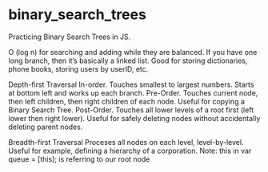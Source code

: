 # binary_search_trees
Practicing Binary Search Trees in JS.

O (log n) for searching and adding while they are balanced. If you have one long branch, then it’s basically a linked list. Good for storing dictionaries, phone books, storing users by userID, etc.

Depth-first Traversal
In-order. Touches smallest to largest numbers. Starts at bottom left and works up each branch.
Pre-Order. Touches current node, then left children, then right children of each node. Useful for copying a Binary Search Tree.
Post-Order. Touches all lower levels of a root first (left lower then right lower). Useful for safely deleting nodes without accidentally deleting parent nodes.

Breadth-first Traversal
Proceses all nodes on each level, level-by-level. Useful for example, defining a hierarchy of a corporation.
Note: this in var queue = [this]; is referring to our root node
